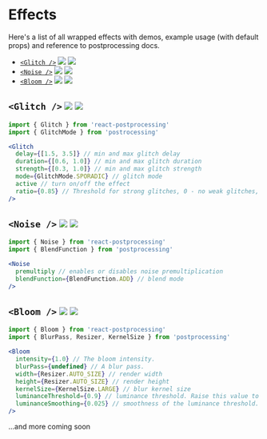 # Effects

Here's a list of all wrapped effects with demos, example usage (with default props) and reference to postprocessing docs.

- [`<Glitch />`](#glitch--) [![](https://img.shields.io/badge/-codesandbox-blue)](https://codesandbox.io/s/react-postprocessing-glitchnoise-demo-wd4wx) [![](https://img.shields.io/badge/-docs-green)](https://vanruesc.github.io/postprocessing/public/docs/class/src/effects/GlitchEffect.js~GlitchEffect.html)
- [`<Noise />`](#noise--) [![](https://img.shields.io/badge/-codesandbox-blue)](https://codesandbox.io/s/react-postprocessing-glitchnoise-demo-wd4wx)
  [![](https://img.shields.io/badge/-docs-green)](https://vanruesc.github.io/postprocessing/public/docs/class/src/effects/NoiseEffect.js~NoiseEffect.html)
- [`<Bloom />`](#bloom--) [![](https://img.shields.io/badge/-codesandbox-blue)](https://codesandbox.io/s/react-postprocessing-ssao-smaa-and-bloom-demo-r9ujf) [![](https://img.shields.io/badge/-docs-green)](https://vanruesc.github.io/postprocessing/public/docs/class/src/effects/BloomEffect.js~BloomEffect.html)

## `<Glitch />` [![](https://img.shields.io/badge/-codesandbox-blue)](https://codesandbox.io/s/react-postprocessing-glitchnoise-demo-wd4wx) [![](https://img.shields.io/badge/-docs-green)](https://vanruesc.github.io/postprocessing/public/docs/class/src/effects/GlitchEffect.js~GlitchEffect.html)

```jsx
import { Glitch } from 'react-postprocessing'
import { GlitchMode } from 'postrocessing'

<Glitch
  delay={[1.5, 3.5]} // min and max glitch delay
  duration={[0.6, 1.0]} // min and max glitch duration
  strength={[0.3, 1.0]} // min and max glitch strength
  mode={GlitchMode.SPORADIC} // glitch mode
  active // turn on/off the effect
  ratio={0.85} // Threshold for strong glitches, 0 - no weak glitches, 1 - no strong glitches.
/>
```

## `<Noise />` [![](https://img.shields.io/badge/-codesandbox-blue)](https://codesandbox.io/s/react-postprocessing-glitchnoise-demo-wd4wx) [![](https://img.shields.io/badge/-docs-green)](https://vanruesc.github.io/postprocessing/public/docs/class/src/effects/NoiseEffect.js~NoiseEffect.html)

```jsx
import { Noise } from 'react-postprocessing'
import { BlendFunction } from 'postprocessing'

<Noise
  premultiply // enables or disables noise premultiplication
  blendFunction={BlendFunction.ADD} // blend mode
/>
```

## `<Bloom />` [![](https://img.shields.io/badge/-codesandbox-blue)](https://codesandbox.io/s/react-postprocessing-ssao-smaa-and-bloom-demo-r9ujf) [![](https://img.shields.io/badge/-docs-green)](https://vanruesc.github.io/postprocessing/public/docs/class/src/effects/BloomEffect.js~BloomEffect.html)

```jsx
import { Bloom } from 'react-postprocessing'
import { BlurPass, Resizer, KernelSize } from 'postprocessing'

<Bloom
  intensity={1.0} // The bloom intensity.
  blurPass={undefined} // A blur pass.
  width={Resizer.AUTO_SIZE} // render width
  height={Resizer.AUTO_SIZE} // render height
  kernelSize={KernelSize.LARGE} // blur kernel size
  luminanceThreshold={0.9} // luminance threshold. Raise this value to mask out darker elements in the scene.
  luminanceSmoothing={0.025} // smoothness of the luminance threshold. Range is [0, 1]
/>
```

...and more coming soon
